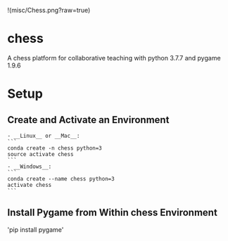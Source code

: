 !(misc/Chess.png?raw=true)
# chess
A chess platform for collaborative teaching with python 3.7.7 and pygame 1.9.6

# Setup
## Create and Activate an Environment

	- __Linux__ or __Mac__: 
	```
	conda create -n chess python=3
	source activate chess
	```
	- __Windows__: 
	```
	conda create --name chess python=3
	activate chess
	```

## Install Pygame from Within chess Environment
'pip install pygame'
